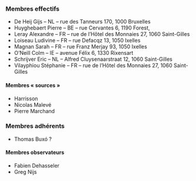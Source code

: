 ### Membres effectifs

- De Heij Gijs – NL – rue des Tanneurs 170, 1000 Bruxelles  
- Huyghebaert Pierre – BE – rue Cervantes 6, 1190 Forest,  
- Leray Alexandre – FR – rue de l’Hôtel des Monnaies 27, 1060 Saint-Gilles 
- Loiseau Ludivine – FR – rue Defacqz 13, 1050 Ixelles 
- Magnan Sarah – FR – rue Franz Merjay 93, 1050 Ixelles 
- O’Neill Colm – IE – avenue Félix 6, 1330 Rixensart 
- Schrijver Eric – NL – Alfred Cluysenaarstraat 12, 1060 Saint-Gilles 
- Vilayphiou Stéphanie – FR – rue de l’Hôtel des Monnaies 27, 1060 Saint-Gilles


#### Membres « sources » 

- Harrisson
- Nicolas Malevé
- Pierre Marchand


### Membres adhérents
 
 - Thomas Buxó ?
 
 
#### Membres observateurs  

- Fabien Dehasseler
- Greg Nijs